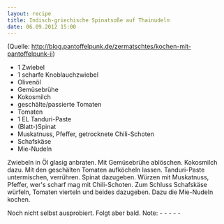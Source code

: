 ```yaml
---
layout: recipe
title: Indisch-griechische Spinatsoße auf Thainudeln
date: 06.09.2012 15:00
---
```


(Quelle: http://blog.pantoffelpunk.de/zermatschtes/kochen-mit-pantoffelpunk-ii)

* 1 Zwiebel
* 1 scharfe Knoblauchzwiebel
* Olivenöl
* Gemüsebrühe
* Kokosmilch
* geschälte/passierte Tomaten
* Tomaten
* 1 EL Tanduri-Paste
* (Blatt-)Spinat
* Muskatnuss, Pfeffer, getrocknete Chili-Schoten
* Schafskäse
* Mie-Nudeln

Zwiebeln in Öl glasig anbraten. Mit Gemüsebrühe ablöschen. Kokosmilch dazu.
Mit den geschälten Tomaten aufköcheln lassen.
Tanduri-Paste untermischen, verrühren.
Spinat dazugeben.
Würzen mit Muskatnuss, Pfeffer, wer's scharf mag mit Chili-Schoten.
Zum Schluss Schafskäse würfeln, Tomaten vierteln und beides dazugeben.
Dazu die Mie-Nudeln kochen.

Noch nicht selbst ausprobiert. Folgt aber bald.
Note: - - - - -
